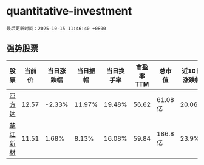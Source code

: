 # quantitative-investment

`最后更新时间：2025-10-15 11:46:40 +0800`

## 强势股票

|股票|当前价|当日涨跌幅|当日振幅|当日换手率|市盈率TTM|总市值|近10日涨跌幅|
|----|----|----|----|----|----|----|----|
|[四方达](https://xueqiu.com/S/SZ300179)|12.57|-2.33%|11.97%|19.48%|56.62|61.08亿|20.06%|
|[楚江新材](https://xueqiu.com/S/SZ002171)|11.51|1.68%|8.13%|16.08%|59.84|186.8亿|23.9%|
